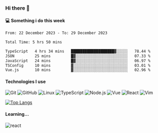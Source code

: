 ### Hi there 👋

#### 💻 Something i do this week

<!--START_SECTION:waka-->

```txt
From: 22 December 2023 - To: 29 December 2023

Total Time: 5 hrs 50 mins

TypeScript   4 hrs 34 mins   ███████████████████▓░░░░░   78.44 %
JSON         25 mins         █▓░░░░░░░░░░░░░░░░░░░░░░░   07.33 %
JavaScript   24 mins         █▓░░░░░░░░░░░░░░░░░░░░░░░   06.97 %
TSConfig     10 mins         ▓░░░░░░░░░░░░░░░░░░░░░░░░   03.01 %
Vue.js       10 mins         ▓░░░░░░░░░░░░░░░░░░░░░░░░   02.96 %
```

<!--END_SECTION:waka-->


#### Technologies I use
![Git](https://img.shields.io/badge/-Git-222222?style=flat&logo=git&logoColor=F05032)
![GitHub](https://img.shields.io/badge/-GitHub-181717?style=flat&logo=github)
![Linux](https://img.shields.io/badge/-Linux-222222?style=flat&logo=linux&logoColor=FCC624)
![TypeScript](https://img.shields.io/badge/-TypeScript-000000?style=flat&logo=typescript)
![Node.js](https://img.shields.io/badge/-Node.js-222222?style=flat&logo=node.js&logoColor=339933)
![Vue](https://img.shields.io/badge/-Vue-222222?style=flat&logo=Vue.js&logoColor=4FC08D)
![React](https://img.shields.io/badge/-React-222222?style=flat&logo=React&logoColor=blue)
![Vim](https://img.shields.io/badge/-Vim-222222?style=flat&logo=Vim&logoColor=green)

[![Top Langs](https://github-readme-stats.vercel.app/api/top-langs/?username=GodlessLiu&layout=compact)](https://github.com/anuraghazra/github-readme-stats)
#### Learning...
![react](https://img.shields.io/badge/react-18-blue.svg)
